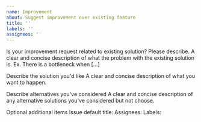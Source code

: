 ```yaml
---
name: Improvement
about: Suggest improvement over existing feature
title: ''
labels: ''
assignees: ''
---
```


Is your improvement request related to existing solution? Please describe. A
clear and concise description of what the problem with the existing solution is.
Ex. There is a bottleneck when [...]

Describe the solution you'd like A clear and concise description of what you
want to happen.

Describe alternatives you've considered A clear and concise description of any
alternative solutions you've considered but not choose.

Optional additional items Issue default title: Assignees: Labels:
